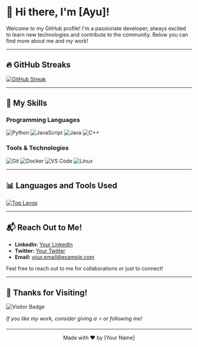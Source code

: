 # 👋 Hi there, I'm [Ayu]!

Welcome to my GitHub profile! I'm a passionate developer, always excited to learn new technologies and contribute to the community. Below you can find more about me and my work!

---

## 🔥 GitHub Streaks

<!-- GitHub Streak Image -->
[![GitHub Streak](https://streak-stats.demolab.com/?user=ayudixit&theme=radical&hide_border=true)](https://git.io/streak-stats)

---

## 🚀 My Skills

### Programming Languages

![Python](https://img.shields.io/badge/-Python-3776AB?style=for-the-badge&logo=python&logoColor=white)
![JavaScript](https://img.shields.io/badge/-JavaScript-F7DF1E?style=for-the-badge&logo=javascript&logoColor=black)
![Java](https://img.shields.io/badge/-Java-007396?style=for-the-badge&logo=java&logoColor=white)
![C++](https://img.shields.io/badge/-C++-00599C?style=for-the-badge&logo=c%2B%2B&logoColor=white)

### Tools & Technologies

![Git](https://img.shields.io/badge/-Git-F05032?style=for-the-badge&logo=git&logoColor=white)
![Docker](https://img.shields.io/badge/-Docker-2496ED?style=for-the-badge&logo=docker&logoColor=white)
![VS Code](https://img.shields.io/badge/-VS%20Code-007ACC?style=for-the-badge&logo=visual-studio-code&logoColor=white)
![Linux](https://img.shields.io/badge/-Linux-FCC624?style=for-the-badge&logo=linux&logoColor=black)

---

## 📊 Languages and Tools Used

<!-- GitHub Language Stats -->
[![Top Langs](https://github-readme-stats.vercel.app/api/top-langs/?username=ayudixit&layout=compact&theme=radical)](https://github.com/anuraghazra/github-readme-stats)

---

## 📬 Reach Out to Me!

- **LinkedIn:** [Your LinkedIn](https://www.linkedin.com/in/yourname)
- **Twitter:** [Your Twitter](https://twitter.com/yourhandle)
- **Email:** [your.email@example.com](mailto:your.email@example.com)

Feel free to reach out to me for collaborations or just to connect!

---

## 🌟 Thanks for Visiting!

![Visitor Badge](https://visitor-badge.laobi.icu/badge?page_id=ayudixit)

*If you like my work, consider giving a ⭐️ or following me!*

---

<p align="center">
  Made with ❤️ by [Your Name]
</p>
